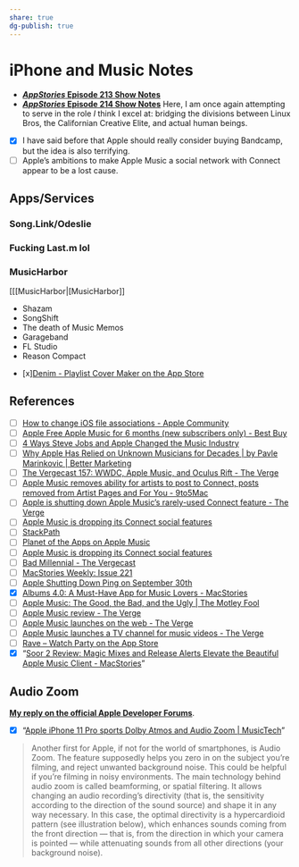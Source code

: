 ```yaml
---
share: true
dg-publish: true
---
```

# iPhone and Music Notes

* [**_AppStories_ Episode 213 Show Notes**](drafts5://open?uuid=61E9FB48-73B8-4352-8B34-882554D1D7B3)
* [**_AppStories_ Episode 214 Show Notes**](drafts5://open?uuid=200167A9-475A-4F5F-AC04-50419956DB6E)
Here, I am once again attempting to serve in the role *I* think I excel at: bridging the divisions between Linux Bros, the Californian Creative Elite, and actual human beings.

- [x] I have said before that Apple should really consider buying Bandcamp, but the idea is also terrifying.
- [ ] Apple’s ambitions to make Apple Music a social network with Connect appear to be a lost cause.

## Apps/Services
### Song.Link/Odeslie

### Fucking Last.m lol

### MusicHarbor
[[[MusicHarbor|[MusicHarbor]]

* Shazam
* SongShift
* The death of Music Memos
* Garageband
* FL Studio
* Reason Compact
- [x][‎Denim - Playlist Cover Maker on the App Store](https://apps.apple.com/us/app/denim-playlist-cover-maker/id1532250420)

## References
- [ ] [How to change iOS file associations - Apple Community](https://discussions.apple.com/thread/250277520)
- [ ] [Apple Free Apple Music for 6 months (new subscribers only) - Best Buy](https://www.bestbuy.com/site/apple-free-apple-music-for-6-months-new-subscribers-only/6451501.p?skuId=6451501)
- [ ] [4 Ways Steve Jobs and Apple Changed the Music Industry](https://mashable.com/2011/10/11/apple-changed-music/)
- [ ] [Why Apple Has Relied on Unknown Musicians for Decades | by Pavle Marinkovic | Better Marketing](https://bettermarketing.pub/why-apple-has-relied-on-unknown-musicians-for-decades-4979b4ca3d3b)
- [ ] [The Vergecast 157: WWDC, Apple Music, and Oculus Rift - The Verge](https://www.theverge.com/2015/6/12/8772669/vergecast-157-wwdc-apple-music-oculus-rift-podcast)
- [ ] [Apple Music removes ability for artists to post to Connect, posts removed from Artist Pages and For You - 9to5Mac](https://9to5mac.com/2018/12/13/apple-music-connect-ping/)
- [ ] [Apple is shutting down Apple Music’s rarely-used Connect feature - The Verge](https://www.theverge.com/2018/12/13/18139837/apple-music-connect-social-network-feature-discontinued)
- [ ] [Apple Music is dropping its Connect social features](https://thenextweb.com/apple/2018/12/14/apple-music-is-dropping-its-connect-social-features/)
- [ ] [StackPath](https://www.industryweek.com/technology-and-iiot/article/21965295/apple-aims-to-change-dominate-music-industry)
- [ ] [‎Planet of the Apps on Apple Music](https://music.apple.com/us/show/planet-of-the-apps/1235839922)
- [ ] [Apple Music is dropping its Connect social features](https://thenextweb.com/apple/2018/12/14/apple-music-is-dropping-its-connect-social-features/)
- [ ] [Bad Millennial - The Vergecast](https://pca.st/episode/1b00d850-f359-0132-14a6-059c869cc4eb)
- [ ] [MacStories Weekly: Issue 221](https://mailchi.mp/macstories/ghuteogwhou5g5uowhwhgu5uwhgo5uwhgtpbhywtigb4t359l)
- [ ] [Apple Shutting Down Ping on September 30th](https://thenextweb.com/apple/2012/09/13/apple-shuttering-failed-social-music-network-ping-september-30th/)
- [x] [Albums 4.0: A Must-Have App for Music Lovers - MacStories](https://www.macstories.net/reviews/albums-4-0-a-must-have-app-for-music-lovers/)
- [ ] [Apple Music: The Good, the Bad, and the Ugly | The Motley Fool](https://www.fool.com/investing/general/2015/07/20/apple-music-the-good-the-bad-and-the-ugly.aspx)
- [ ] [Apple Music review - The Verge](https://www.theverge.com/2015/7/8/8911731/apple-music-review)
- [ ] [Apple Music launches on the web - The Verge](https://www.theverge.com/2019/9/5/20851576/apple-music-web-player-interface-beta-browser-streaming)
- [ ] [Apple Music launches a TV channel for music videos - The Verge](https://www.theverge.com/2020/10/19/21523091/apple-music-videos-tv-channel-live-stream)
- [ ] [‎Rave – Watch Party on the App Store](https://apps.apple.com/us/app/rave-watch-party/id929775122)
- [x] “[Soor 2 Review: Magic Mixes and Release Alerts Elevate the Beautiful Apple Music Client - MacStories](https://www.macstories.net/reviews/soor-2-review-magic-mixes-and-release-alerts-elevate-the-beautiful-apple-music-client/)”

## Audio Zoom

[**My reply on the official Apple Developer Forums**](https://developer.apple.com/forums/thread/124512?answerId=671299022#671299022).
- [x] “[Apple iPhone 11 Pro sports Dolby Atmos and Audio Zoom | MusicTech](https://www.musictech.net/news/apple-iphone-11-pro-dolby-atmos-audio-zoom/)”
> Another first for Apple, if not for the world of smartphones, is Audio Zoom. The feature supposedly helps you zero in on the subject you’re filming, and reject unwanted background noise. This could be helpful if you’re filming in noisy environments.
> The main technology behind audio zoom is called beamforming, or spatial filtering. It allows changing an audio recording’s directivity (that is, the sensitivity according to the direction of the sound source) and shape it in any way necessary. In this case, the optimal directivity is a hypercardioid pattern (see illustration below), which enhances sounds coming from the front direction — that is, from the direction in which your camera is pointed — while attenuating sounds from all other directions (your background noise).